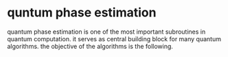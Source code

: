 # quntum phase estimation

quantum phase estimation is one of the most important subroutines in quantum computation. it serves as central building block for many quantum algorithms. the objective of the algorithms is the following.

